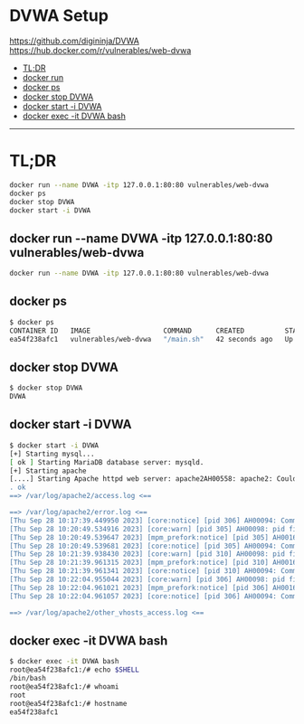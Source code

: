 # DVWA Setup

https://github.com/digininja/DVWA
https://hub.docker.com/r/vulnerables/web-dvwa

- [TL;DR](#tldr)
- [docker run](#docker-run---name-dvwa--itp-1270018080-vulnerablesweb-dvwa)
- [docker ps](#docker-ps)
- [docker stop DVWA](#docker-stop-dvwa)
- [docker start -i DVWA](#docker-start--i-dvwa)
- [docker exec -it DVWA bash](#docker-exec--it-dvwa-bash)

-------------------------------------------

# TL;DR
```sh
docker run --name DVWA -itp 127.0.0.1:80:80 vulnerables/web-dvwa
docker ps
docker stop DVWA
docker start -i DVWA
```

## docker run --name DVWA -itp 127.0.0.1:80:80 vulnerables/web-dvwa
```sh
docker run --name DVWA -itp 127.0.0.1:80:80 vulnerables/web-dvwa
```

## docker ps
```sh
$ docker ps
CONTAINER ID   IMAGE                  COMMAND      CREATED          STATUS          PORTS                  NAMES
ea54f238afc1   vulnerables/web-dvwa   "/main.sh"   42 seconds ago   Up 41 seconds   127.0.0.1:80->80/tcp   DVWA
```

## docker stop DVWA
```sh
$ docker stop DVWA 
DVWA
```

## docker start -i DVWA
```sh
$ docker start -i DVWA
[+] Starting mysql...
[ ok ] Starting MariaDB database server: mysqld.
[+] Starting apache
[....] Starting Apache httpd web server: apache2AH00558: apache2: Could not reliably determine the server's fully qualified domain name, using 172.17.0.2. Set the 'ServerName' directive globally to suppress this message
. ok 
==> /var/log/apache2/access.log <==

==> /var/log/apache2/error.log <==
[Thu Sep 28 10:17:39.449950 2023] [core:notice] [pid 306] AH00094: Command line: '/usr/sbin/apache2'
[Thu Sep 28 10:20:49.534916 2023] [core:warn] [pid 305] AH00098: pid file /var/run/apache2/apache2.pid overwritten -- Unclean shutdown of previous Apache run?
[Thu Sep 28 10:20:49.539647 2023] [mpm_prefork:notice] [pid 305] AH00163: Apache/2.4.25 (Debian) configured -- resuming normal operations
[Thu Sep 28 10:20:49.539681 2023] [core:notice] [pid 305] AH00094: Command line: '/usr/sbin/apache2'
[Thu Sep 28 10:21:39.938430 2023] [core:warn] [pid 310] AH00098: pid file /var/run/apache2/apache2.pid overwritten -- Unclean shutdown of previous Apache run?
[Thu Sep 28 10:21:39.961315 2023] [mpm_prefork:notice] [pid 310] AH00163: Apache/2.4.25 (Debian) configured -- resuming normal operations
[Thu Sep 28 10:21:39.961341 2023] [core:notice] [pid 310] AH00094: Command line: '/usr/sbin/apache2'
[Thu Sep 28 10:22:04.955044 2023] [core:warn] [pid 306] AH00098: pid file /var/run/apache2/apache2.pid overwritten -- Unclean shutdown of previous Apache run?
[Thu Sep 28 10:22:04.961021 2023] [mpm_prefork:notice] [pid 306] AH00163: Apache/2.4.25 (Debian) configured -- resuming normal operations
[Thu Sep 28 10:22:04.961057 2023] [core:notice] [pid 306] AH00094: Command line: '/usr/sbin/apache2'

==> /var/log/apache2/other_vhosts_access.log <==
```

## docker exec -it DVWA bash
```sh
$ docker exec -it DVWA bash
root@ea54f238afc1:/# echo $SHELL
/bin/bash
root@ea54f238afc1:/# whoami
root
root@ea54f238afc1:/# hostname
ea54f238afc1
```

### 
```sh

```

### 
```sh

```

### 
```sh

```

### 
```sh

```

### 
```sh

```